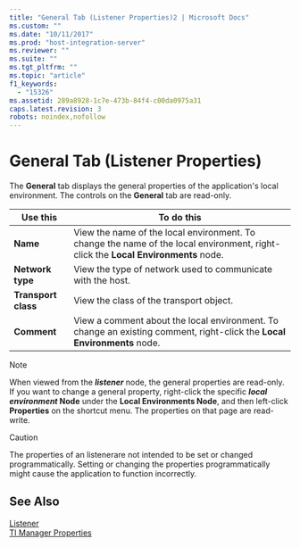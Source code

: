 ```yaml
---
title: "General Tab (Listener Properties)2 | Microsoft Docs"
ms.custom: ""
ms.date: "10/11/2017"
ms.prod: "host-integration-server"
ms.reviewer: ""
ms.suite: ""
ms.tgt_pltfrm: ""
ms.topic: "article"
f1_keywords: 
  - "15326"
ms.assetid: 289a8928-1c7e-473b-84f4-c00da0975a31
caps.latest.revision: 3
robots: noindex,nofollow
---
```

# General Tab (Listener Properties)
The **General** tab displays the general properties of the application's local environment. The controls on the **General** tab are read-only.  
  
|Use this|To do this|  
|--------------|----------------|  
|**Name**|View the name of the local environment. To change the name of the local environment, right-click the **Local Environments** node.|  
|**Network type**|View the type of network used to communicate with the host.|  
|**Transport class**|View the class of the transport object.|  
|**Comment**|View a comment about the local environment. To change an existing comment, right-click the **Local Environments** node.|  
  
> [!NOTE]
>  When viewed from the ***listener*** node, the general properties are read-only. If you want to change a general property, right-click the specific ***local environment* Node** under the **Local Environments Node**, and then left-click **Properties** on the shortcut menu. The properties on that page are read-write.  
  
> [!CAUTION]
>  The properties of an listenerare not intended to be set or changed programmatically. Setting or changing the properties programmatically might cause the application to function incorrectly.  
  
## See Also  
 [Listener](../core/listener.md)   
 [TI Manager Properties](../core/ti-manager-properties.md)